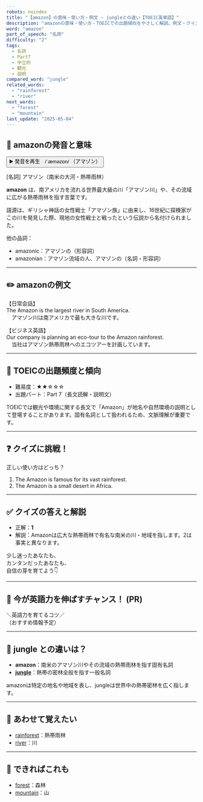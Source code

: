 ```yaml
---
robots: noindex
title: "【amazon】の意味・使い方・例文 ― jungleとの違い【TOEIC英単語】"
description: "amazonの意味・使い方・TOEICでの出題傾向をやさしく解説。例文・クイズ付きでjungleとの違いもわかりやすく学べます。"
word: "amazon"
part_of_speech: "名詞"
difficulty: "2"
tags:
  - 名詞
  - Part7
  - 中立的
  - 観光
  - 説明
compared_word: "jungle"
related_words:
  - "rainforest"
  - "river"
next_words:
  - "forest"
  - "mountain"
last_update: "2025-05-04"
---
```


## 🔰 amazonの発音と意味

<button class="play-audio" onclick="playTTS('amazon')">
  <span class="play-audio-main">
    ▶️ 発音を再生　/ˈæməzɒn/
  </span>
  <span class="play-audio-sub">
    （アマゾン）
  </span>
</button>

[名詞] アマゾン（南米の大河・熱帯雨林）

**amazon** は、南アメリカを流れる世界最大級の川「アマゾン川」や、その流域に広がる熱帯雨林を指す言葉です。

語源は、ギリシャ神話の女性戦士「アマゾン族」に由来し、16世紀に探検家がこの川を発見した際、現地の女性戦士と戦ったという伝説から名付けられました。

他の品詞：  
- amazonic：アマゾンの（形容詞）
- amazonian：アマゾン流域の人、アマゾンの（名詞・形容詞）

---

## ✏️ amazonの例文

【日常会話】  
The Amazon is the largest river in South America.  
　アマゾン川は南アメリカで最も大きな川です。

【ビジネス英語】  
Our company is planning an eco-tour to the Amazon rainforest.  
　当社はアマゾン熱帯雨林へのエコツアーを計画しています。

---

## 🎯 TOEICの出題頻度と傾向

- 難易度：★★☆☆☆
- 出題パート：Part 7（長文読解・説明文）

TOEICでは観光や環境に関する長文で「Amazon」が地名や自然環境の説明として登場することがあります。固有名詞として扱われるため、文脈理解が重要です。

---

## ❓ クイズに挑戦！

正しい使い方はどっち？

1. The Amazon is famous for its vast rainforest.  
2. The Amazon is a small desert in Africa.

---

## ✅ クイズの答えと解説

- 正解：**1**
- 解説：Amazonは広大な熱帯雨林で有名な南米の川・地域を指します。2は事実と異なります。

少し迷ったあなたも、  
カンタンだったあなたも、  
自信の芽を育てよう👇️

---

## 🚀 今が英語力を伸ばすチャンス！ (PR)

<div class="info-center">
＼英語力を育てるコツ／<br>  
（おすすめ情報予定）
</div>

---

## 🤔  jungle との違いは？

- **amazon**：南米のアマゾン川やその流域の熱帯雨林を指す固有名詞
- **[jungle](/jungle)**：熱帯の密林全般を指す一般名詞

amazonは特定の地名や地域を表し、jungleは世界中の熱帯密林を広く指します。

---

## 🧩 あわせて覚えたい

- [rainforest](/rainforest)：熱帯雨林
- [river](/river)：川

---

## 📖 できればこれも

- [forest](/forest)：森林
- [mountain](/mountain)：山

<!-- cvid: aid16_bid04 -->
